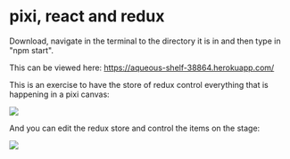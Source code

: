 <h1>pixi, react and redux</h1>

Download, navigate in the terminal to the directory it is in and then type in "npm start".

This can be viewed here:  https://aqueous-shelf-38864.herokuapp.com/

This is an exercise to have the store of redux control everything that is happening in a pixi canvas:

<img src="https://i.imgur.com/MuoeoYI.png" />

And you can edit the redux store and control the items on the stage:

<img src="https://i.imgur.com/75TbGdP.png" />
